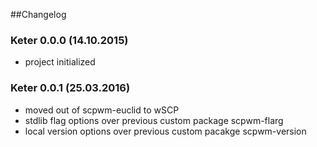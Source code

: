 ##Changelog

### Keter 0.0.0 (14.10.2015)

- project initialized

### Keter 0.0.1 (25.03.2016)

- moved out of scpwm-euclid to wSCP
- stdlib flag options over previous custom package scpwm-flarg
- local version options over previous custom pacakge scpwm-version 
